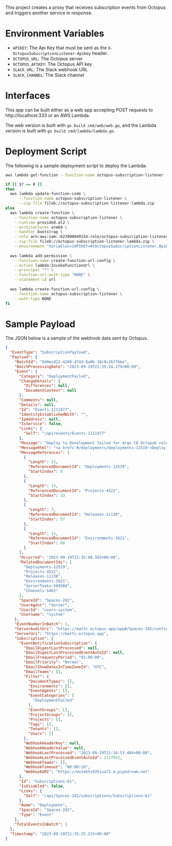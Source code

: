 This project creates a proxy that receives subscription events from Octopus and triggers another service in response.

# Environment Variables
* `APIKEY`: The Api Key that must be sent as the `X-OctopusSubscriptionListener-ApiKey` header.
* `OCTOPUS_URL`: The Octopus server
* `OCTOPUS_APIKEY`: The Octopus API key
* `SLACK_URL`: The Slack webhook URL
* `SLACK_CHANNEL`: The Slack channel

# Interfaces

This app can be built either as a web app accepting POST requests to http://localhost:333 or an AWS Lambda. 

The web version is built with `go build cmd/web/web.go`, and the Lambda version is built with `go build cmd/lambda/lambda.go`.

# Deployment Script

The following is a sample deployment script to deploy the Lambda:

```bash
aws lambda get-function --function-name octopus-subscription-listener

if [[ $? == 0 ]]
then
  aws lambda update-function-code \
      --function-name octopus-subscription-listener \
      --zip-file fileb://octopus-subscription-listener-lambda.zip
else
  aws lambda create-function \
    --function-name octopus-subscription-listener \
    --runtime provided.al2 \
    --architectures arm64 \
    --handler bootstrap \
    --role arn:aws:iam::623990049154:role/octopus-subscription-listener-role \
    --zip-file fileb://octopus-subscription-listener-lambda.zip \
    --environment "Variables={APIKEY=#{OctopusSubscriptionListener.ApiKey},OCTOPUS_URL=#{Global.Octopus.ServerUrl},OCTOPUS_APIKEY=#{Global.Octopus.ApiKey},SLACK_URL=#{Notifications.Slack.WebhookUrl},SLACK_CHANNEL=#{Notifications.Slack.Channel.FeedDemoSpaceCreator}}"
    
  aws lambda add-permission \
    --function-name create-function-url-config \
    --action lambda:InvokeFunctionUrl \
    --principal "*" \
    --function-url-auth-type "NONE" \
    --statement-id url
    
  aws lambda create-function-url-config \
  	--function-name octopus-subscription-listener \
  	--auth-type NONE
fi
```

# Sample Payload

The JSON below is a sample of the webhook data sent by Octopus.

```json
{
  "EventType": "SubscriptionPayload",
  "Payload": {
    "BatchId": "9d0ecd22-4208-474d-8a0b-10c9c267f6be",
    "BatchProcessingDate": "2023-09-19T21:35:24.279+00:00",
    "Event": {
      "Category": "DeploymentFailed",
      "ChangeDetails": {
        "Differences": null,
        "DocumentContext": null
      },
      "Comments": null,
      "Details": null,
      "Id": "Events-1111977",
      "IdentityEstablishedWith": "",
      "IpAddress": null,
      "IsService": false,
      "Links": {
        "Self": "/api/events/Events-1111977"
      },
      "Message": "Deploy to Development failed for Argo CD Octopub release 0.1.178 to Development",
      "MessageHtml": "<a href='#/deployments/Deployments-12519'>Deploy to Development</a> failed for <a href='#/projects/Projects-4522'>Argo CD Octopub</a> release <a href='#/releases/Releases-11138'>0.1.178</a> to <a href='#/environments/Environments-1621'>Development</a>",
      "MessageReferences": [
        {
          "Length": 21,
          "ReferencedDocumentId": "Deployments-12519",
          "StartIndex": 0
        },
        {
          "Length": 15,
          "ReferencedDocumentId": "Projects-4522",
          "StartIndex": 33
        },
        {
          "Length": 7,
          "ReferencedDocumentId": "Releases-11138",
          "StartIndex": 57
        },
        {
          "Length": 11,
          "ReferencedDocumentId": "Environments-1621",
          "StartIndex": 68
        }
      ],
      "Occurred": "2023-09-19T21:35:08.563+00:00",
      "RelatedDocumentIds": [
        "Deployments-12519",
        "Projects-4522",
        "Releases-11138",
        "Environments-1621",
        "ServerTasks-569388",
        "Channels-5462"
      ],
      "SpaceId": "Spaces-282",
      "UserAgent": "Server",
      "UserId": "users-system",
      "Username": "system"
    },
    "EventNumberInBatch": 1,
    "ServerAuditUri": "https://mattc.octopus.app/app#/Spaces-282/configuration/audit?eventCategories=DeploymentFailed&from=2023-09-19T21%3a34%3a53.%2b00%3a00&to=2023-09-19T21%3a35%3a24.%2b00%3a00",
    "ServerUri": "https://mattc.octopus.app",
    "Subscription": {
      "EventNotificationSubscription": {
        "EmailDigestLastProcessed": null,
        "EmailDigestLastProcessedEventAutoId": null,
        "EmailFrequencyPeriod": "01:00:00",
        "EmailPriority": "Normal",
        "EmailShowDatesInTimeZoneId": "UTC",
        "EmailTeams": [],
        "Filter": {
          "DocumentTypes": [],
          "Environments": [],
          "EventAgents": [],
          "EventCategories": [
            "DeploymentFailed"
          ],
          "EventGroups": [],
          "ProjectGroups": [],
          "Projects": [],
          "Tags": [],
          "Tenants": [],
          "Users": []
        },
        "WebhookHeaderKey": null,
        "WebhookHeaderValue": null,
        "WebhookLastProcessed": "2023-09-19T21:34:53.464+00:00",
        "WebhookLastProcessedEventAutoId": 1117952,
        "WebhookTeams": [],
        "WebhookTimeout": "00:00:10",
        "WebhookURI": "https://eo1ekhz9261va71.m.pipedream.net"
      },
      "Id": "Subscriptions-61",
      "IsDisabled": false,
      "Links": {
        "Self": "/api/Spaces-282/subscriptions/Subscriptions-61"
      },
      "Name": "Deployment",
      "SpaceId": "Spaces-282",
      "Type": "Event"
    },
    "TotalEventsInBatch": 1
  },
  "Timestamp": "2023-09-19T21:35:25.215+00:00"
}
```